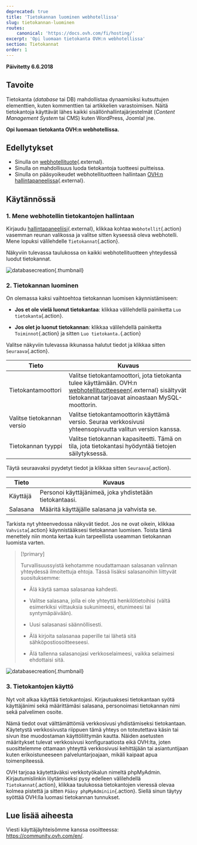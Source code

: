 ```yaml
---
deprecated: true
title: 'Tietokannan luominen webhotellissa'
slug: tietokannan-luominen
routes:
    canonical: 'https://docs.ovh.com/fi/hosting/'
excerpt: 'Opi luomaan tietokanta OVH:n webhotellissa'
section: Tietokannat
order: 1
---
```


**Päivitetty 6.6.2018**

## Tavoite

Tietokanta (*database* tai DB) mahdollistaa dynaamisiksi kutsuttujen elementtien, kuten kommenttien tai artikkelien varastoimisen. Näitä tietokantoja käyttävät lähes kaikki sisällönhallintajärjestelmät (*Content Management System* tai CMS) kuten WordPress, Joomla! jne.

**Opi luomaan tietokanta OVH:n webhotellissa.**

## Edellytykset

- Sinulla on [webhotellituote](https://www.ovh-hosting.fi/webhotelli){.external}.
- Sinulla on mahdollisuus luoda tietokantoja tuotteesi puitteissa.
- Sinulla on pääsyoikeudet webhotellituotteen hallintaan [OVH:n hallintapaneelissa](https://www.ovh.com/auth/?action=gotomanager){.external}.

## Käytännössä

### 1. Mene webhotellin tietokantojen hallintaan

Kirjaudu [hallintapaneeliisi](https://www.ovh.com/auth/?action=gotomanager){.external}, klikkaa kohtaa `Webhotellit`{.action} vasemman reunan valikossa ja valitse sitten kyseessä oleva webhotelli. Mene lopuksi välilehdelle `Tietokannat`{.action}.

Näkyviin tulevassa taulukossa on kaikki webhotellituotteen yhteydessä luodut tietokannat.

![databasecreation](images/database-creation-step1.png){.thumbnail}

### 2. Tietokannan luominen

On olemassa kaksi vaihtoehtoa tietokannan luomisen käynnistämiseen:

- **Jos et ole vielä luonut tietokantaa**: klikkaa välilehdellä painiketta `Luo tietokanta`{.action}.

- **Jos olet jo luonut tietokannan**: klikkaa välilehdellä painiketta `Toiminnot`{.action} ja sitten `Luo tietokanta.`{.action}

Valitse näkyviin tulevassa ikkunassa halutut tiedot ja klikkaa sitten `Seuraava`{.action}.

|Tieto|Kuvaus|  
|---|---|  
|Tietokantamoottori|Valitse tietokantamoottori, jota tietokanta tulee käyttämään. OVH:n [webhotellituotteeseen](https://www.ovh-hosting.fi/webhotelli){.external} sisältyvät tietokannat tarjoavat ainoastaan MySQL-moottorin.|  
|Valitse tietokannan versio|Valitse tietokantamoottorin käyttämä versio. Seuraa verkkosivusi yhteensopivuutta valitun version kanssa.|  
|Tietokannan tyyppi|Valitse tietokannan kapasiteetti. Tämä on tila, jota tietokantasi hyödyntää tietojen säilytyksessä.|   

Täytä seuraavaksi pyydetyt tiedot ja klikkaa sitten `Seuraava`{.action}.

|Tieto|Kuvaus|   
|---|---|   
|Käyttäjä|Personoi käyttäjänimeä, joka yhdistetään tietokantaasi.|   
|Salasana|Määritä käyttäjälle salasana ja vahvista se.|   

Tarkista nyt yhteenvedossa näkyvät tiedot. Jos ne ovat oikein, klikkaa `Vahvista`{.action} käynnistääksesi tietokannan luomisen. Toista tämä menettely niin monta kertaa kuin tarpeellista useamman tietokannan luomista varten.

> [!primary]
>
> Turvallisuussyistä kehotamme noudattamaan salasanan valinnan yhteydessä ilmoitettuja ehtoja. Tässä lisäksi salasanoihin liittyvät suosituksemme:
>
> - Älä käytä samaa salasanaa kahdesti.
>
> - Valitse salasana, jolla ei ole yhteyttä henkilötietoihisi (vältä esimerkiksi viittauksia sukunimeesi, etunimeesi tai syntymäpäivään).
>
> - Uusi salasanasi säännöllisesti.
>
> - Älä kirjoita salasanaa paperille tai lähetä sitä sähköpostiosoitteeseesi.
>
> - Älä tallenna salasanojasi verkkoselaimeesi, vaikka selaimesi ehdottaisi sitä.
>

![databasecreation](images/database-creation-step2.png){.thumbnail}

### 3. Tietokantojen käyttö

Nyt voit alkaa käyttää tietokantojasi. Kirjautuaksesi tietokantaan syötä käyttäjänimi sekä määrittämäsi salasana, personoimasi tietokannan nimi sekä palvelimen osoite.

Nämä tiedot ovat välttämättömiä verkkosivusi yhdistämiseksi tietokantaan. Käytetystä verkkosivusta riippuen tämä yhteys on toteutettava käsin tai sivun itse muodostaman käyttöliittymän kautta. Näiden asetusten määritykset tulevat verkkosivusi konfiguraatiosta eikä OVH:lta, joten suosittelemme ottamaan yhteyttä verkkosivusi kehittäjään tai asiantuntijaan kuten erikoistuneeseen palveluntarjoajaan, mikäli kaipaat apua toimenpiteessä.

OVH tarjoaa käytettäväksi verkkotyökalun nimeltä phpMyAdmin. Kirjautumislinkin löytämiseksi pysy edelleen välilehdellä `Tietokannat`{.action}, klikkaa taulukossa tietokantojen vieressä olevaa kolmea pistettä ja sitten `Pääsy phpMyAdminiin`{.action}. Siellä sinun täytyy syöttää OVH:lla luomasi tietokannan tunnukset.

## Lue lisää aiheesta

Viesti käyttäjäyhteisömme kanssa osoitteessa: <https://community.ovh.com/en/>.
